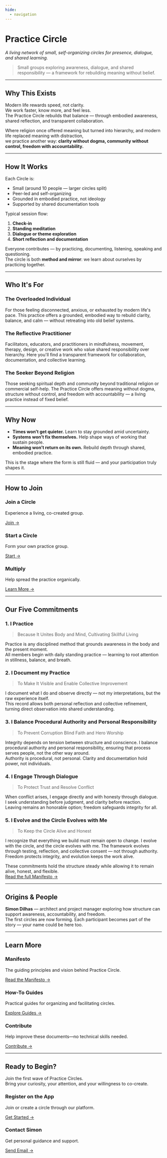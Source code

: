 ```yaml
---
hide:
  - navigation
---
```



# Practice Circle  
*A living network of small, self-organizing circles for presence, dialogue, and shared learning.*

> Small groups exploring awareness, dialogue, and shared responsibility — a framework for rebuilding meaning without belief.

---

## Why This Exists

Modern life rewards speed, not clarity.  
We work faster, know more, and feel less.  
The Practice Circle rebuilds that balance — through embodied awareness, shared reflection, and transparent collaboration.

Where religion once offered meaning but turned into hierarchy, and modern life replaced meaning with distraction,  
we practice another way: **clarity without dogma, community without control, freedom with accountability.**

---

## How It Works

Each Circle is:

- Small (around 10 people — larger circles split)
- Peer-led and self-organizing  
- Grounded in embodied practice, not ideology  
- Supported by shared documentation tools  

Typical session flow:

1. **Check-in**  
2. **Standing meditation**  
3. **Dialogue or theme exploration**  
4. **Short reflection and documentation**  

Everyone contributes — by practicing, documenting, listening, speaking and questioning.  
The circle is both **method and mirror**: we learn about ourselves by practicing together.

---

## Who It's For

<div class="info-cards-container">

<div class="info-card">
<h3>The Overloaded Individual</h3>
<p>For those feeling disconnected, anxious, or exhausted by modern life's pace. This practice offers a grounded, embodied way to rebuild clarity, balance, and calm — without retreating into old belief systems.</p>
</div>

<div class="info-card">
<h3>The Reflective Practitioner</h3>
<p>Facilitators, educators, and practitioners in mindfulness, movement, therapy, design, or creative work who value shared responsibility over hierarchy. Here you'll find a transparent framework for collaboration, documentation, and collective learning.</p>
</div>

<div class="info-card">
<h3>The Seeker Beyond Religion</h3>
<p>Those seeking spiritual depth and community beyond traditional religion or commercial self-help. The Practice Circle offers meaning without dogma, structure without control, and freedom with accountability — a living practice instead of fixed belief.</p>
</div>

</div>

---

## Why Now

- **Times won’t get quieter.** Learn to stay grounded amid uncertainty.  
- **Systems won’t fix themselves.** Help shape ways of working that sustain people.  
- **Meaning won’t return on its own.** Rebuild depth through shared, embodied practice.  

This is the stage where the form is still fluid — and your participation truly shapes it.

---

## How to Join

<div class="info-cards-container">

<div class="info-card">
<h3>Join a Circle</h3>
<p>Experience a living, co-created group.</p>
<p><a href="how_to_join/">Join →</a></p>
</div>

<div class="info-card">
<h3>Start a Circle</h3>
<p>Form your own practice group.</p>
<p><a href="howto/organize/lifecycle/create_a_circle/">Start →</a></p>
</div>

<div class="info-card">
<h3>Multiply</h3>
<p>Help spread the practice organically.</p>
<p><a href="howto/organize/lifecycle/spread_the_practice/">Learn More →</a></p>
</div>

</div>

---

## Our Five Commitments

### 1. I Practice
> Because It Unites Body and Mind, Cultivating Skillful Living

Practice is any disciplined method that grounds awareness in the body and the present moment.  
All members begin with daily standing practice — learning to root attention in stillness, balance, and breath.

### 2. I Document my Practice
> To Make It Visible and Enable Collective Improvement

I document what I do and observe directly — not my interpretations, but the raw experience itself.  
This record allows both personal reflection and collective refinement, turning direct observation into shared understanding.

### 3. I Balance Procedural Authority and Personal Responsibility
> To Prevent Corruption Blind Faith and Hero Worship

Integrity depends on tension between structure and conscience. I balance procedural authority and personal responsibility, ensuring that process serves people, not the other way around.  
Authority is procedural, not personal. Clarity and documentation hold power, not individuals.

### 4. I Engage Through Dialogue
> To Protect Trust and Resolve Conflict

When conflict arises, I engage directly and with honesty through dialogue.  
I seek understanding before judgment, and clarity before reaction.  
Leaving remains an honorable option; freedom safeguards integrity for all.

### 5. I Evolve and the Circle Evolves with Me
> To Keep the Circle Alive and Honest

I recognize that everything we build must remain open to change. I evolve with the circle, and the circle evolves with me.
The framework evolves through testing, reflection, and collective consent — not through authority.  
Freedom protects integrity, and evolution keeps the work alive.

These commitments hold the structure steady while allowing it to remain alive, honest, and flexible.  
[Read the full Manifesto →](manifesto.md)

---

## Origins & People

**Simon Dilhas** — architect and project manager exploring how structure can support awareness, accountability, and freedom.  
The first circles are now forming. Each participant becomes part of the story — your name could be here too.

---

## Learn More

<div class="info-cards-container">

<div class="info-card">
<h3>Manifesto</h3>
<p>The guiding principles and vision behind Practice Circle.</p>
<p><a href="manifesto/">Read the Manifesto →</a></p>
</div>

<div class="info-card">
<h3>How-To Guides</h3>
<p>Practical guides for organizing and facilitating circles.</p>
<p><a href="howto/">Explore Guides →</a></p>
</div>

<div class="info-card">
<h3>Contribute</h3>
<p>Help improve these documents—no technical skills needed.</p>
<p><a href="howto/organize/protocols/contribute_changes/">Contribute →</a></p>
</div>

</div>

---

## Ready to Begin?

Join the first wave of Practice Circles.  
Bring your curiosity, your attention, and your willingness to co-create.

<div class="info-cards-container">

<div class="info-card">
<h3>Register on the App</h3>
<p>Join or create a circle through our platform.</p>
<p><a href="https://practice-circle.softr.app/sign-up" target="_blank">Get Started →</a></p>
</div>

<div class="info-card">
<h3>Contact Simon</h3>
<p>Get personal guidance and support.</p>
<p><a href="mailto:simon.dilhas@gmail.com">Send Email →</a></p>
</div>

</div>
